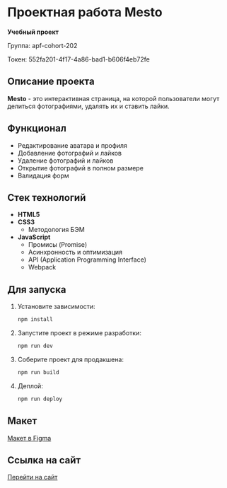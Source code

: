 # Проектная работа Mesto

**Учебный проект**

Группа: apf-cohort-202

Токен: 552fa201-4f17-4a86-bad1-b606f4eb72fe

## Описание проекта
**Mesto** - это интерактивная страница, на которой пользователи могут делиться фотографиями, удалять их и ставить лайки.

## Функционал
- Редактирование аватара и профиля
- Добавление фотографий и лайков
- Удаление фотографий и лайков
- Открытие фотографий в полном размере
- Валидация форм

## Стек технологий
- **HTML5**
- **CSS3**
  - Методология БЭМ
- **JavaScript**
  - Промисы (Promise)
  - Асинхронность и оптимизация
  - API (Application Programming Interface)
  - Webpack

## Для запуска
1. Установите зависимости:
   ```bash
   npm install
   ```
2. Запустите проект в режиме разработки:
   ```bash
   npm run dev
   ```
3. Соберите проект для продакшена:
   ```bash
   npm run build
   ```
4. Деплой:
   ```bash
   npm run deploy
   ```

## Макет
[Макет в Figma](https://www.figma.com/file/kRVLKwYG3d1HGLvh7JFWRT/JavaScript.-Sprint-6?node-id=0%3A1)

## Ссылка на сайт
[Перейти на сайт](https://qwers451.github.io/mesto2025/)
